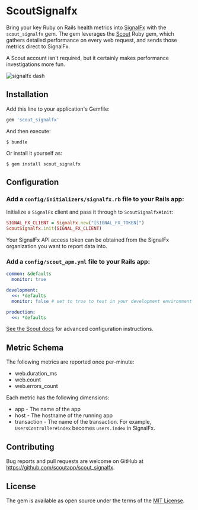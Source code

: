 # ScoutSignalfx

Bring your key Ruby on Rails health metrics into [SignalFx](https://signalfx.com/) with the `scout_signalfx` gem. The gem leverages the [Scout](https://scoutapp.com) Ruby gem, which gathers detailed performance on every web request, and sends those metrics direct to SignalFx.

A Scout account isn't required, but it certainly makes performance investigations more fun.

![signalfx dash](https://s3-us-west-1.amazonaws.com/scout-blog/scout_signalfx/signalfx_dash.png)

## Installation

Add this line to your application's Gemfile:

```ruby
gem 'scout_signalfx'
```

And then execute:

    $ bundle

Or install it yourself as:

    $ gem install scout_signalfx

## Configuration

### Add a `config/initializers/signalfx.rb` file to your Rails app:

Initialize a `SignalFx` client and pass it through to `ScoutSignalfx#init`:

```ruby
SIGNAL_FX_CLIENT = SignalFx.new("[SIGNAL_FX_TOKEN]")
ScoutSignalfx.init(SIGNAL_FX_CLIENT)
```

Your SignalFx API access token can be obtained from the SignalFx organization you want to report data into.

### Add a `config/scout_apm.yml` file to your Rails app:

```yaml
common: &defaults
  monitor: true

development:
  <<: *defaults
  monitor: false # set to true to test in your development environment

production:
  <<: *defaults
```

[See the Scout docs](http://help.apm.scoutapp.com/#ruby-agent) for advanced configuration instructions.

## Metric Schema

The following metrics are reported once per-minute:

* web.duration_ms
* web.count
* web.errors_count

Each metric has the following dimensions:

* app - The name of the app
* host - The hostname of the running app
* transaction - The name of the transaction. For example, `UsersController#index` becomes `users.index` in SignalFx.

## Contributing

Bug reports and pull requests are welcome on GitHub at https://github.com/scoutapp/scout_signalfx.

## License

The gem is available as open source under the terms of the [MIT License](http://opensource.org/licenses/MIT).
